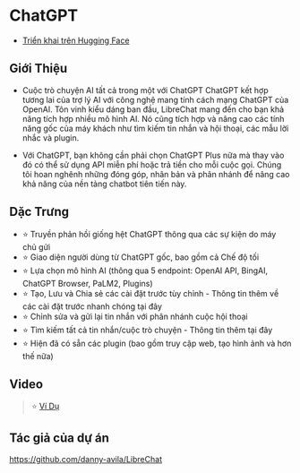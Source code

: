 # ChatGPT
- [Triển khai trên Hugging Face](https://huggingface.co/login?next=%2Fspaces%2Fngoctuanai%2Fchatgpt%3Fduplicate%3Dtrue)

## Giới Thiệu
- Cuộc trò chuyện AI tất cả trong một với ChatGPT
ChatGPT kết hợp tương lai của trợ lý AI với công nghệ mang tính cách mạng ChatGPT của OpenAI. Tôn vinh kiểu dáng ban đầu, LibreChat mang đến cho bạn khả năng tích hợp nhiều mô hình AI. Nó cũng tích hợp và nâng cao các tính năng gốc của máy khách như tìm kiếm tin nhắn và hội thoại, các mẫu lời nhắc và plugin.

- Với ChatGPT, bạn không cần phải chọn ChatGPT Plus nữa mà thay vào đó có thể sử dụng API miễn phí hoặc trả tiền cho mỗi cuộc gọi. Chúng tôi hoan nghênh những đóng góp, nhân bản và phân nhánh để nâng cao khả năng của nền tảng chatbot tiên tiến này.
## Dặc Trưng
- ⭐ Truyền phản hồi giống hệt ChatGPT thông qua các sự kiện do máy chủ gửi
- ⭐ Giao diện người dùng từ ChatGPT gốc, bao gồm cả Chế độ tối
- ⭐ Lựa chọn mô hình AI (thông qua 5 endpoint: OpenAI API, BingAI, ChatGPT Browser, PaLM2, Plugins)
- ⭐ Tạo, Lưu và Chia sẻ các cài đặt trước tùy chỉnh - Thông tin thêm về các cài đặt trước nhanh chóng tại đây
- ⭐ Chỉnh sửa và gửi lại tin nhắn với phân nhánh cuộc hội thoại
- ⭐ Tìm kiếm tất cả tin nhắn/cuộc trò chuyện - Thông tin thêm tại đây
- ⭐ Hiện đã có sẵn các plugin (bao gồm truy cập web, tạo hình ảnh và hơn thế nữa)

## Video

>⭐ [Ví Dụ](https://onedrive.live.com/embed?resid=750758803F9E18F7%21186&authkey=!AJi4xhuznxeWp10)

## Tác giả của dự án
https://github.com/danny-avila/LibreChat
